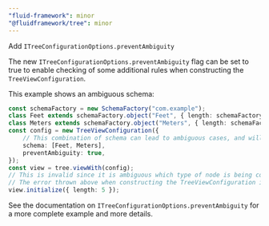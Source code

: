 ```yaml
---
"fluid-framework": minor
"@fluidframework/tree": minor
---
```


Add `ITreeConfigurationOptions.preventAmbiguity`

The new `ITreeConfigurationOptions.preventAmbiguity` flag can be set to true to enable checking of some additional rules when constructing the `TreeViewConfiguration`.

This example shows an ambiguous schema:
```typescript
const schemaFactory = new SchemaFactory("com.example");
class Feet extends schemaFactory.object("Feet", { length: schemaFactory.number }) {}
class Meters extends schemaFactory.object("Meters", { length: schemaFactory.number }) {}
const config = new TreeViewConfiguration({
	// This combination of schema can lead to ambiguous cases, and will error since preventAmbiguity is true.
	schema: [Feet, Meters],
	preventAmbiguity: true,
});
const view = tree.viewWith(config);
// This is invalid since it is ambiguous which type of node is being constructed.
// The error thrown above when constructing the TreeViewConfiguration is because of this ambiguous case:
view.initialize({ length: 5 });

```

See the documentation on `ITreeConfigurationOptions.preventAmbiguity` for a more complete example and more details.
